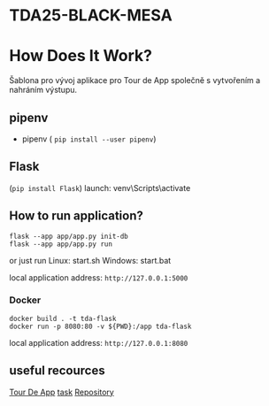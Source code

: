 # TDA25-BLACK-MESA

# How Does It Work?

Šablona pro vývoj aplikace pro Tour de App společně s vytvořením a nahráním výstupu.

## pipenv
- pipenv ( `pip install --user pipenv`)

## Flask
(`pip install Flask`)
launch: venv\Scripts\activate

## How to run application?

```
flask --app app/app.py init-db
flask --app app/app.py run
```
or just run
Linux: start.sh
Windows: start.bat

local application address: `http://127.0.0.1:5000`

### Docker

```
docker build . -t tda-flask
docker run -p 8080:80 -v ${PWD}:/app tda-flask
```

local application address: `http://127.0.0.1:8080`

## useful recources
[Tour De App](https://tourde.app/)
[task](https://tourde.app/zadani)
[Repository](https://github.com/NightmarePog/TdA25-Black-Mesa)